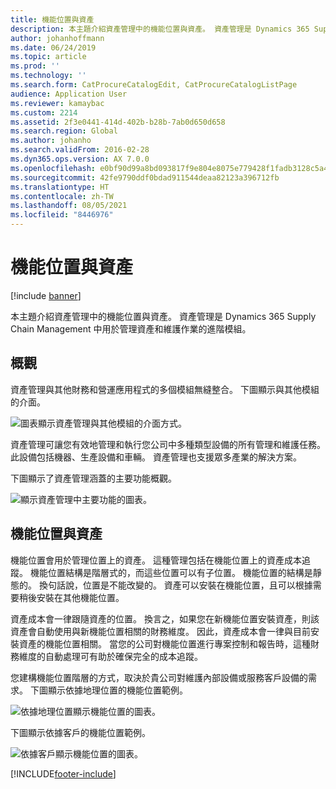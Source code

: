 ```yaml
---
title: 機能位置與資產
description: 本主題介紹資產管理中的機能位置與資產。 資產管理是 Dynamics 365 Supply Chain Management 中用於管理資產和維護作業的進階模組。
author: johanhoffmann
ms.date: 06/24/2019
ms.topic: article
ms.prod: ''
ms.technology: ''
ms.search.form: CatProcureCatalogEdit, CatProcureCatalogListPage
audience: Application User
ms.reviewer: kamaybac
ms.custom: 2214
ms.assetid: 2f3e0441-414d-402b-b28b-7ab0d650d658
ms.search.region: Global
ms.author: johanho
ms.search.validFrom: 2016-02-28
ms.dyn365.ops.version: AX 7.0.0
ms.openlocfilehash: e0bf90d99a8bd093817f9e804e8075e779428f1fadb3128c5a455ca839dece55
ms.sourcegitcommit: 42fe9790ddf0bdad911544deaa82123a396712fb
ms.translationtype: HT
ms.contentlocale: zh-TW
ms.lasthandoff: 08/05/2021
ms.locfileid: "8446976"
---
```

# <a name="functional-locations-and-assets"></a>機能位置與資產

[!include [banner](../../includes/banner.md)]

 

本主題介紹資產管理中的機能位置與資產。 資產管理是 Dynamics 365 Supply Chain Management 中用於管理資產和維護作業的進階模組。

## <a name="overview"></a>概觀

資產管理與其他財務和營運應用程式的多個模組無縫整合。 下圖顯示與其他模組的介面。

![圖表顯示資產管理與其他模組的介面方式。](media/01-overview-image.png)

資產管理可讓您有效地管理和執行您公司中多種類型設備的所有管理和維護任務。 此設備包括機器、生產設備和車輛。 資產管理也支援眾多產業的解決方案。

下圖顯示了資產管理涵蓋的主要功能概觀。

![顯示資產管理中主要功能的圖表。](media/02-overview-image.png)

## <a name="functional-locations-and-assets"></a>機能位置與資產

機能位置會用於管理位置上的資產。 這種管理包括在機能位置上的資產成本追蹤。 機能位置結構是階層式的，而這些位置可以有子位置。 機能位置的結構是靜態的。 換句話說，位置是不能改變的。 資產可以安裝在機能位置，且可以根據需要稍後安裝在其他機能位置。

資產成本會一律跟隨資產的位置。 換言之，如果您在新機能位置安裝資產，則該資產會自動使用與新機能位置相關的財務維度。 因此，資產成本會一律與目前安裝資產的機能位置相關。 當您的公司對機能位置進行專案控制和報告時，這種財務維度的自動處理可有助於確保完全的成本追蹤。

您建構機能位置階層的方式，取決於貴公司對維護內部設備或服務客戶設備的需求。 下圖顯示依據地理位置的機能位置範例。

![依據地理位置顯示機能位置的圖表。](media/03-overview-image.png)

下圖顯示依據客戶的機能位置範例。

![依據客戶顯示機能位置的圖表。](media/04-overview-image.png)


[!INCLUDE[footer-include](../../../includes/footer-banner.md)]